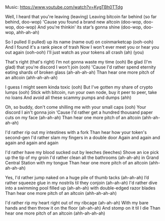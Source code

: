 Music: https://www.youtube.com/watch?v=KygTBh0TTdg

Well, I heard that you're leaving (leaving)
Leaving bitcoin far behind (so far behind, doo-wop)
'Cause you found a brand new altcoin (doo-wop, doo-wop, doo-wop)
And you're thinkin' its star’s gonna shine (doo-wop, doo-wop, ahh-ah-ah)

So I pulled (I pulled) up its name (name out) on coinmarketcap (ooh-ooh)
And I found it's a rank piece of trash
Now I won't ever meet you or hear you out again (ooh-ooh)
I'll just watch as your tokens all crash (ah) (you)

That's right (that's right) I’m not gonna waste my time (ooh)
Be glad (I'm glad) that you're discord I won't join (ooh)
'Cause I'd rather spend eternity eating shards of broken glass (ah-ah-ah-ah)
Than hear one more pitch of an altcoin (ahh-ah-ah-ah)

I guess I might seem kinda toxic (ooh)
But I've gotten my share of crypto lumps (ooh)
Stick with bitcoin, run your own node, buy it peer to peer, take no loans
And avoid all these scammy pumps and dumps (ahh)

Oh, so buddy, don't come shilling me with your small caps (ooh)
Your discord I ain't gonna join
‘Cause I'd rather get a hundred thousand paper cuts on my face (ah-ah-ah)
Than hear one more pitch of an altcoin (ahh-ah-ah-ah)

I'd rather rip out my intestines with a fork
Than hear how your token's second-gen
I'd rather slam my fingers in a double door
Again and again and again and again and again

I'd rather have my blood sucked out by leeches (leeches)
Shove an ice pick up the tip of my groin
I'd rather clean all the bathrooms (ah-ah-ah) in Grand Central Station with my tongue
Than hear one more pitch of an altcoin (ahh-ah-ah-ah)

Yes, I'd rather jump naked on a huge pile of thumb tacks (ah-ah-ah)
I’d rather squeeze glue in my nostrils til they conjoin (ah-ah-ah)
I'd rather dive into a swimming pool filled up (ah-ah-ah) with double-edged razor blades
Than hear one more pitch of an altcoin (ahh-ah-ah-ah)

I'd rather rip my heart right out of my ribcage (ah-ah-ah)
With my bare hands and then throw it on the floor (ah-ah-ah)
And stomp on it til I die
Than hear one more pitch of an altcoin (ahh-ah-ah-ah)
